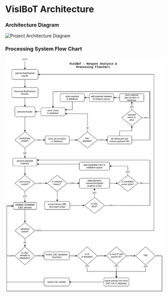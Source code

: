 # VisIBoT Architecture

### Architecture Diagram
![Project Architecture Diagram](https://i.imgur.com/txPNTbT.png)

### Processing System Flow Chart
![Flow Chart](assets/flowchart.jpg)